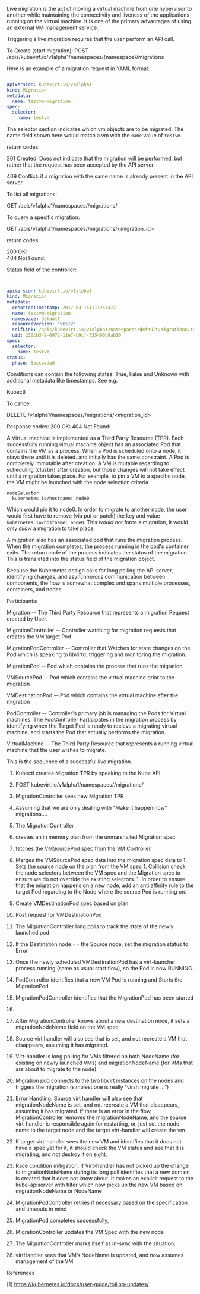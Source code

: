 Live migration is the act of moving a virtual machine from one
hypervisor to another while maintaining the connectivity and liveness
of the applications running on the virtual machine.  It is one of the
primary advantages of using an external VM management service.


Triggering a live migration requires that the user perform an API
call.

To Create (start migration):
POST /apis/kubevirt.io/v1alpha1/namespaces/{namespace}/migrations 



Here is an example of a  migration request in YAML format:

```yaml

apiVersion: kubevirt.io/v1alpha1
kind: Migration
metadata:
  name: testvm-migration
spec:
  selector:
    name: testvm
```



The selector section indicates which vm objects are to be
migrated. The name field shown here would match a vm with the `name`
value of `testvm.`



return codes:

201 Created:  Does not indicate that the migration will be performed,
              but rather that the request has been accepted by the API
              server.

409 Conflict: if a migration with the same name is already present in
              the API server.


To list all migrations:

GET /apis/v1alpha1/namespaces/<namespace>/migrations/




To query a specific migration:

GET /apis/v1alpha1/namespaces/<namespace>/migrations/<migration_id>

return codes:

200 OK:  
404 Not Found:



Status field of the controller:

```yaml


apiVersion: kubevirt.io/v1alpha1
kind: Migration
metadata:
  creationTimestamp: 2017-03-15T11:25:47Z
  name: testvm-migration
  namespace: default
  resourceVersion: "96512"
  selfLink: /apis/kubevirt.io/v1alpha1/namespaces/default/migrations/testvm-migration
  uid: 230cb349-0972-11e7-b9cf-525400b9ab10
spec:
  selector:
    name: testvm
status:
  phase: Succeeded

```


Conditions can contain the following states: True, False and Unknown
with additional metadata like timestamps. See e.g.

Kubectl


To cancel:

DELETE /v1alpha1/namespaces/<namespace>/migrations/<migration_id>


Response codes:
 200 OK:
 404 Not Found:


 A Virtual machine is implemented as a Third Party Resource
 (TPR). Each successfully running virtual machine object has an
 associated Pod that contains the VM as a process. When a Pod is
 scheduled onto a node, it stays there until it is deleted. and
 initially has the same constraint. A Pod is completely immutable
 after creation. A VM is mutable regarding to scheduling (cluster)
 after creation, but those changes will not take effect until a
 migration takes place.  For example, to pin a VM to a specific node,
 the VM might be launched with the node selection criteria

```
nodeSelector: 
  kubernetes.io/hostname: node0
```

Which would pin it to node0.  In order to migrate to another node, the
user would first have to remove (via put or patch) the key and value
`kubernetes.io/hostname: node0`.  This *would not* force a
migration, it would only  *allow* a migration to take place.


A migration also has an associated pod that runs the migration
process. When the migration completes, the process running in the
pod's container exits.  The return code of the process indicates the
status of the migration.  This is translated into the status field of
the migration object.

Because the Kubernetes design calls for long polling the API server,
identifying changes, and asynchronous communication between
components, the flow is somewhat complex and spans multiple processes,
containers, and nodes. 

Participants:

Migration -- The Third Party Resource that represents a  migration
  Request created by User.

MigrationController -- Controller watching for migration
  requests that creates the VM target Pod
  
MigrationPodController -- Controller that Watches for state changes on
  the Pod which is speaking to libvirtd, triggering and monitoring the
  migration.

MigrationPod -- Pod which contains the process that runs the migration

VMSourcePod -- Pod which contains the virtual machine prior to the
  migration

VMDestinationPod -- Pod which contains the virtual machine after the
  migration

PodController  -- Controller's primary job is managing the Pods for
  Virtual machines. The PodController Participates in the migration
  process by identifying when the Target Pod is ready to recieve a
  migrating virtual machine, and starts the Pod that actually performs
  the migration.

VirtualMachine -- The Third Party Resource that represents a running
  virtual machine that the user wishes to migrate.


This is the sequence of a successful live migration.


1. Kubectl creates Migration TPR by speaking to the Kube API
  1. POST kubevirt.io/v1alpha1/namespaces/<namespace>/migrations/
1. MigrationController sees new Migration TPR
  1. Assuming that we are only dealing with “Make it happen now” migrations….
1. The MigrationController 
  1. creates an in memory plan from the unmarshalled Migration spec
  1. fetches the VMSourcePod spec from the VM Controller
  1. Merges the VMSourcePod spec data into the migration spec data to 
    1. Sets the source node on the plan from the VM spec
    1. Collision check the node selectors between the VM spec and the Migration spec to ensure we do not override the existing selectors.
    1. In order to ensure that the migration happens on a new node, add an anti affinity rule to the target Pod regarding to the Node where the source Pod is running on. 
  1. Create VMDestinationPod spec based on plan
  1. Post request for VMDestinationPod 
1. The MigrationController long polls to track the state of the newly launched pod
  1. If the Destination node == the Source node, set the migration status to Error
1. Once the newly scheduled VMDestinationPod has a virt-launcher process running
  (same as usual start flow), so the Pod is now RUNNING.
1. PodController identifies that a new VM Pod is running and Starts
  the MigrationPod
1. MigrationPodController identifies that the MigrationPod has been
started
  1.   
1. After MigrationController knows about a new destination node, it sets a migrationNodeName field on the VM spec
  1. Source virt handler will also see that  is set, and not recreate
  a VM that disappears, assuming it has migrated. 
1. Virt-handler is long polling for VMs filtered on both NodeName (for
existing on newly launched VMs) and migrationNodeName (for  VMs that
are about to migrate to the node)
1. Migration pod connects to the two libvirt instances on the nodes and triggers the migration (simplest one is really “virsh migrate …”)
  1. Error Handling: Source virt handler will also see that  migrationNodeName is set, and not recreate a VM that disappears, assuming it has migrated.  If there is an error in the flow, MigrationController removes the migrationNodeName, and the source virt-handler is responsible again for restarting, or, just set the node name to the target node and the target virt-handler will create the vm    
  1. If target  virt-handler sees the new VM and identifies that it does not have a spec yet for it, it should check the VM status and see that it is migrating, and not destroy it on sight.
  1. Race condition mitigation: If Virt-handler has not picked up
  the change to migrationNodeName during its long poll identifies
  that a new domain is created that it  does not know about.  It makes
  an explicit request to the kube-apiserver with filter which now
  picks up the new VM based on migrationNodeName or NodeName
  
1. MigrationPodController retries if necessary based on the specification and timeouts in mind 
1. MigrationPod completes successfully,
1. MigrationController updates the VM Spec with the new node
1. The MigrationController marks itself as in-sync with the situation.
1. virtHandler sees that VM’s NodeName is updated, and now assumes management of the VM


References

[1] https://kubernetes.io/docs/user-guide/rolling-updates/





